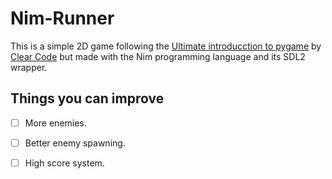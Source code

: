 # Nim-Runner

This is a simple 2D game following the [Ultimate introducction to pygame](https://www.youtube.com/watch?v=AY9MnQ4x3zk) by [Clear Code](https://www.youtube.com/@ClearCode) but made with the Nim programming language and its SDL2 wrapper.

## Things you can improve

- [ ] More enemies.
- [ ] Better enemy spawning.
- [ ] High score system.

